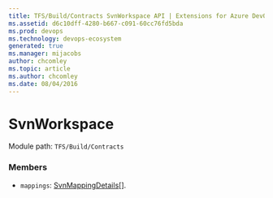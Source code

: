 ```yaml
---
title: TFS/Build/Contracts SvnWorkspace API | Extensions for Azure DevOps Services
ms.assetid: d6c10dff-4280-b667-c091-60cc76fd5bda
ms.prod: devops
ms.technology: devops-ecosystem
generated: true
ms.manager: mijacobs
author: chcomley
ms.topic: article
ms.author: chcomley
ms.date: 08/04/2016
---
```


# SvnWorkspace

Module path: `TFS/Build/Contracts`


### Members

* `mappings`: [SvnMappingDetails](./SvnMappingDetails.md)[]. 

